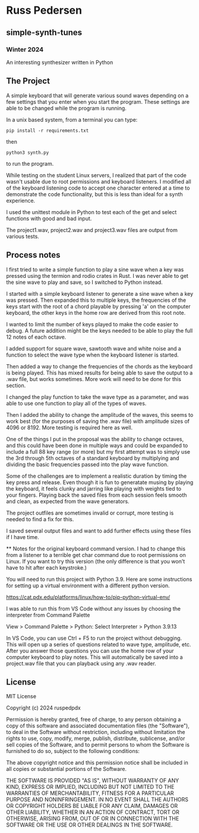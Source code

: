 # Russ Pedersen
## simple-synth-tunes
### Winter 2024
An interesting synthesizer written in Python

## The Project

A simple keyboard that will generate various sound waves depending on a few settings
that you enter when you start the program. These settings are able to be changed while the 
program is running.

In a unix based system, from a terminal you can type:

`pip install -r requirements.txt`

then

`python3 synth.py` 

to run the program.

While testing on the student Linux servers, I realized that part of the code wasn't usable due
to root permissions and keyboard listeners. I modified all of the keyboard listening code to accept
one character entered at a time to demonstrate the code functionality, but this is less than ideal
for a synth experience.

I used the unittest module in Python to test each of the get and select functions with 
good and bad input.

The project1.wav, project2.wav and project3.wav files are output from various tests.

## Process notes

I first tried to write a simple function to play a sine wave when a key was pressed using 
the termion and rodio crates in Rust. I was never able to get the sine wave to play and save, 
so I switched to Python instead.

I started with a simple keyboard listener to generate a sine wave when a key was pressed.
Then expanded this to multiple keys, the frequencies of the keys start with the root of a chord
playable by pressing 'a' on the computer keyboard, the other keys in the home row are derived from
this root note.

I wanted to limit the number of keys played to make the code easier to debug. A future addition
might be the keys needed to be able to play the full 12 notes of each octave.

I added support for square wave, sawtooth wave and white noise and a function to select the
wave type when the keyboard listener is started.

Then added a way to change the frequencies of the chords as the keyboard is being played.
This has mixed results for being able to save the output to a .wav file, but works sometimes.
More work will need to be done for this section.

I changed the play function to take the wave type as a parameter, and was able to use one
function to play all of the types of waves. 

Then I added the ability to change the amplitude of the waves, this seems to work best (for the 
purposes of saving the .wav file) with amplitude sizes of 4096 or 8192. More testing is required
here as well.

One of the things I put in the proposal was the ability to change octaves, and this could have been 
done in multiple ways and could be expanded to include a full 88 key range (or more) but my 
first attempt was to simply use the 3rd through 5th octaves of a standard keyboard by multiplying
and dividing the basic frequencies passed into the play wave function.

Some of the challenges are to implement a realistic duration by timing the key press and release.
Even though it is fun to generatate musing by playing the keyboard, it feels clunky and jarring like
playing with weights tied to your fingers. Playing back the saved files from each session feels
smooth and clean, as expected from the wave generators.

The project outfiles are sometimes invalid or corrupt, more testing is needed to find a fix for this.

I saved several output files and want to add further effects using these files if I have time.


** Notes for the original keyboard command version. I had to change this from a listener to
a terrible get char command due to root permissions on Linux. If you want to try this version
(the only difference is that you won't have to hit <enter> after each keystroke.)

You will need to run this project with Python 3.9. Here are some instructions 
for setting up a virtual environment with a different python version.

https://cat.pdx.edu/platforms/linux/how-to/pip-python-virtual-env/

I was able to run this from VS Code without any issues by choosing the interpreter
from Command Palette

View > Command Palette > Python: Select Interpreter > Python 3.9.13

In VS Code, you can use Ctrl + F5 to run the project without debugging. This will open up 
a series of questions related to wave type, amplitude, etc. After you answer those questions
you can use the home row of your computer keyboard to play notes. This will automatically be saved
into a project.wav file that you can playback using any .wav reader.

## License

MIT License

Copyright (c) 2024 ruspedpdx

Permission is hereby granted, free of charge, to any person obtaining a copy
of this software and associated documentation files (the "Software"), to deal
in the Software without restriction, including without limitation the rights
to use, copy, modify, merge, publish, distribute, sublicense, and/or sell
copies of the Software, and to permit persons to whom the Software is
furnished to do so, subject to the following conditions:

The above copyright notice and this permission notice shall be included in all
copies or substantial portions of the Software.

THE SOFTWARE IS PROVIDED "AS IS", WITHOUT WARRANTY OF ANY KIND, EXPRESS OR
IMPLIED, INCLUDING BUT NOT LIMITED TO THE WARRANTIES OF MERCHANTABILITY,
FITNESS FOR A PARTICULAR PURPOSE AND NONINFRINGEMENT. IN NO EVENT SHALL THE
AUTHORS OR COPYRIGHT HOLDERS BE LIABLE FOR ANY CLAIM, DAMAGES OR OTHER
LIABILITY, WHETHER IN AN ACTION OF CONTRACT, TORT OR OTHERWISE, ARISING FROM,
OUT OF OR IN CONNECTION WITH THE SOFTWARE OR THE USE OR OTHER DEALINGS IN THE
SOFTWARE.